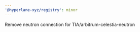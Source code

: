 ```yaml
---
'@hyperlane-xyz/registry': minor
---
```


Remove neutron connection for TIA/arbitrum-celestia-neutron
